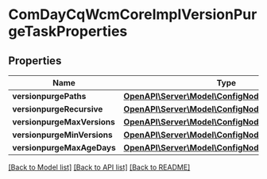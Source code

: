 # ComDayCqWcmCoreImplVersionPurgeTaskProperties

## Properties
Name | Type | Description | Notes
------------ | ------------- | ------------- | -------------
**versionpurgePaths** | [**OpenAPI\Server\Model\ConfigNodePropertyArray**](ConfigNodePropertyArray.md) |  | [optional] 
**versionpurgeRecursive** | [**OpenAPI\Server\Model\ConfigNodePropertyBoolean**](ConfigNodePropertyBoolean.md) |  | [optional] 
**versionpurgeMaxVersions** | [**OpenAPI\Server\Model\ConfigNodePropertyInteger**](ConfigNodePropertyInteger.md) |  | [optional] 
**versionpurgeMinVersions** | [**OpenAPI\Server\Model\ConfigNodePropertyInteger**](ConfigNodePropertyInteger.md) |  | [optional] 
**versionpurgeMaxAgeDays** | [**OpenAPI\Server\Model\ConfigNodePropertyInteger**](ConfigNodePropertyInteger.md) |  | [optional] 

[[Back to Model list]](../README.md#documentation-for-models) [[Back to API list]](../README.md#documentation-for-api-endpoints) [[Back to README]](../README.md)


